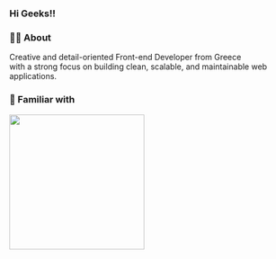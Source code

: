 ### Hi Geeks!!


### 👨‍💻 About

Creative and detail-oriented Front-end Developer from Greece <br/>
 with a strong focus on building clean, scalable, and maintainable web applications. 


### 💎 Familiar with

<img width="240px" src="https://skillicons.dev/icons?i=sass,redux,react,electron,next,vercel,alpinejs,tailwind,figma,php,wordpress,docker,git,astro&perline=7&theme=light">
